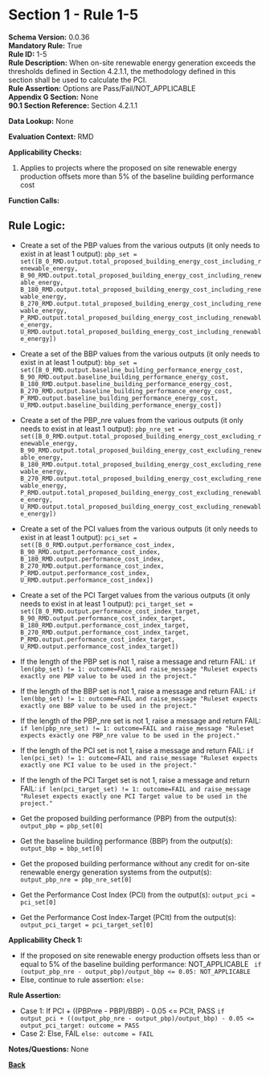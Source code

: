 # Section 1 - Rule 1-5  
**Schema Version:** 0.0.36  
**Mandatory Rule:** True  
**Rule ID:** 1-5  
**Rule Description:** When on-site renewable energy generation exceeds the thresholds defined in Section 4.2.1.1, the methodology defined in this section shall be used to calculate the PCI.  
**Rule Assertion:** Options are Pass/Fail/NOT_APPLICABLE     
**Appendix G Section:** None  
**90.1 Section Reference:** Section 4.2.1.1  

**Data Lookup:** None 

**Evaluation Context:** RMD

**Applicability Checks:** 
1. Applies to projects where the proposed on site renewable energy production offsets more than 5% of the baseline building performance cost

**Function Calls:**


## Rule Logic:
- Create a set of the PBP values from the various outputs (it only needs to exist in at least 1 output): `pbp_set = set([B_0_RMD.output.total_proposed_building_energy_cost_including_renewable_energy, B_90_RMD.output.total_proposed_building_energy_cost_including_renewable_energy, B_180_RMD.output.total_proposed_building_energy_cost_including_renewable_energy, B_270_RMD.output.total_proposed_building_energy_cost_including_renewable_energy, P_RMD.output.total_proposed_building_energy_cost_including_renewable_energy, U_RMD.output.total_proposed_building_energy_cost_including_renewable_energy])`
- Create a set of the BBP values from the various outputs (it only needs to exist in at least 1 output): `bbp_set = set([B_0_RMD.output.baseline_building_performance_energy_cost, B_90_RMD.output.baseline_building_performance_energy_cost, B_180_RMD.output.baseline_building_performance_energy_cost, B_270_RMD.output.baseline_building_performance_energy_cost, P_RMD.output.baseline_building_performance_energy_cost, U_RMD.output.baseline_building_performance_energy_cost])`
- Create a set of the PBP_nre values from the various outputs (it only needs to exist in at least 1 output): `pbp_nre_set = set([B_0_RMD.output.total_proposed_building_energy_cost_excluding_renewable_energy, B_90_RMD.output.total_proposed_building_energy_cost_excluding_renewable_energy, B_180_RMD.output.total_proposed_building_energy_cost_excluding_renewable_energy, B_270_RMD.output.total_proposed_building_energy_cost_excluding_renewable_energy, P_RMD.output.total_proposed_building_energy_cost_excluding_renewable_energy, U_RMD.output.total_proposed_building_energy_cost_excluding_renewable_energy])`
- Create a set of the PCI values from the various outputs (it only needs to exist in at least 1 output): `pci_set = set([B_0_RMD.output.performance_cost_index, B_90_RMD.output.performance_cost_index, B_180_RMD.output.performance_cost_index, B_270_RMD.output.performance_cost_index, P_RMD.output.performance_cost_index, U_RMD.output.performance_cost_index])`
- Create a set of the PCI Target values from the various outputs (it only needs to exist in at least 1 output): `pci_target_set = set([B_0_RMD.output.performance_cost_index_target, B_90_RMD.output.performance_cost_index_target, B_180_RMD.output.performance_cost_index_target, B_270_RMD.output.performance_cost_index_target, P_RMD.output.performance_cost_index_target, U_RMD.output.performance_cost_index_target])`


- If the length of the PBP set is not 1, raise a message and return FAIL: `if len(pbp_set) != 1: outcome=FAIL and raise_message "Ruleset expects exactly one PBP value to be used in the project."`
- If the length of the BBP set is not 1, raise a message and return FAIL: `if len(bbp_set) != 1: outcome=FAIL and raise_message "Ruleset expects exactly one BBP value to be used in the project."`
- If the length of the PBP_nre set is not 1, raise a message and return FAIL: `if len(pbp_nre_set) != 1: outcome=FAIL and raise_message "Ruleset expects exactly one PBP_nre value to be used in the project."`
- If the length of the PCI set is not 1, raise a message and return FAIL: `if len(pci_set) != 1: outcome=FAIL and raise_message "Ruleset expects exactly one PCI value to be used in the project."`
- If the length of the PCI Target set is not 1, raise a message and return FAIL: `if len(pci_target_set) != 1: outcome=FAIL and raise_message "Ruleset expects exactly one PCI Target value to be used in the project."`

- Get the proposed building performance (PBP) from the output(s): `output_pbp = pbp_set[0]`
- Get the baseline building performance (BBP) from the output(s): `output_bbp = bbp_set[0]`
- Get the proposed building performance without any credit for on-site renewable energy generation systems from the output(s): `output_pbp_nre = pbp_nre_set[0]`
- Get the Performance Cost Index (PCI) from the output(s): `output_pci = pci_set[0]`
- Get the Performance Cost Index-Target (PCIt) from the output(s): `output_pci_target = pci_target_set[0]`  

**Applicability Check 1:**  

- If the proposed on site renewable energy production offsets less than or equal to 5% of the baseline building performance: NOT_APPLICABLE ` if (output_pbp_nre - output_pbp)/output_bbp <= 0.05: NOT_APPLICABLE`
- Else, continue to rule assertion: `else:`

**Rule Assertion:**  

  - Case 1: If PCI + ((PBPnre - PBP)/BBP) - 0.05 <= PCIt, PASS `if output_pci + ((output_pbp_nre - output_pbp)/output_bbp) - 0.05 <= output_pci_target: outcome = PASS`
  - Case 2: Else, FAIL `else: outcome = FAIL`


**Notes/Questions:** None


**[Back](../_toc.md)**

